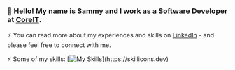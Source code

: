 ### 👋 Hello! My name is Sammy and I work as a Software Developer at [CoreIT](https://coreit.se).

⚡ You can read more about my experiences and skills on [LinkedIn](https://www.linkedin.com/in/sammy-olsson/) - and please feel free to connect with me.

⚡ Some of my skills: 
[![My Skills](https://skillicons.dev/icons?i=html,css,js,ts,react,azure,)](https://skillicons.dev)
